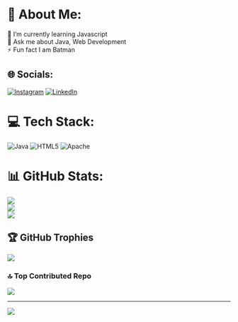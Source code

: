 # 💫 About Me:
🌱 I’m currently learning Javascript<br>💬 Ask me about Java, Web Development<br>⚡ Fun fact I am Batman


## 🌐 Socials:
[![Instagram](https://img.shields.io/badge/Instagram-%23E4405F.svg?logo=Instagram&logoColor=white)](https://instagram.com/iblame__arnav) [![LinkedIn](https://img.shields.io/badge/LinkedIn-%230077B5.svg?logo=linkedin&logoColor=white)](https://linkedin.com/in/arnav77) 

# 💻 Tech Stack:
![Java](https://img.shields.io/badge/java-%23ED8B00.svg?style=for-the-badge&logo=openjdk&logoColor=white) ![HTML5](https://img.shields.io/badge/html5-%23E34F26.svg?style=for-the-badge&logo=html5&logoColor=white) ![Apache](https://img.shields.io/badge/apache-%23D42029.svg?style=for-the-badge&logo=apache&logoColor=white)
# 📊 GitHub Stats:
![](https://github-readme-stats.vercel.app/api?username=ArnavTheBatman&theme=vue-dark&hide_border=false&include_all_commits=true&count_private=false)<br/>
![](https://github-readme-streak-stats.herokuapp.com/?user=ArnavTheBatman&theme=vue-dark&hide_border=false)<br/>
![](https://github-readme-stats.vercel.app/api/top-langs/?username=ArnavTheBatman&theme=vue-dark&hide_border=false&include_all_commits=true&count_private=false&layout=compact)

## 🏆 GitHub Trophies
![](https://github-profile-trophy.vercel.app/?username=ArnavTheBatman&theme=shadow_green&no-frame=false&no-bg=true&margin-w=4)

### 🔝 Top Contributed Repo
![](https://github-contributor-stats.vercel.app/api?username=ArnavTheBatman&limit=5&theme=dark&combine_all_yearly_contributions=true)

---
[![](https://visitcount.itsvg.in/api?id=ArnavTheBatman&icon=3&color=3)](https://visitcount.itsvg.in)
